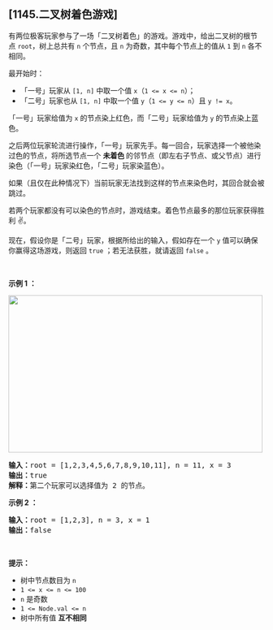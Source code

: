 ## [1145.二叉树着色游戏]
<p>有两位极客玩家参与了一场「二叉树着色」的游戏。游戏中，给出二叉树的根节点&nbsp;<code>root</code>，树上总共有 <code>n</code> 个节点，且 <code>n</code> 为奇数，其中每个节点上的值从&nbsp;<code>1</code> 到&nbsp;<code>n</code>&nbsp;各不相同。</p>

<p>最开始时：</p>

<ul>
	<li>「一号」玩家从 <code>[1, n]</code>&nbsp;中取一个值&nbsp;<code>x</code>（<code>1 &lt;= x &lt;= n</code>）；</li>
	<li>「二号」玩家也从&nbsp;<code>[1, n]</code>&nbsp;中取一个值&nbsp;<code>y</code>（<code>1 &lt;= y &lt;= n</code>）且&nbsp;<code>y != x</code>。</li>
</ul>

<p>「一号」玩家给值为&nbsp;<code>x</code>&nbsp;的节点染上红色，而「二号」玩家给值为&nbsp;<code>y</code>&nbsp;的节点染上蓝色。</p>

<p>之后两位玩家轮流进行操作，「一号」玩家先手。每一回合，玩家选择一个被他染过色的节点，将所选节点一个 <strong>未着色 </strong>的邻节点（即左右子节点、或父节点）进行染色（「一号」玩家染红色，「二号」玩家染蓝色）。</p>

<p>如果（且仅在此种情况下）当前玩家无法找到这样的节点来染色时，其回合就会被跳过。</p>

<p>若两个玩家都没有可以染色的节点时，游戏结束。着色节点最多的那位玩家获得胜利 ✌️。</p>

<p>现在，假设你是「二号」玩家，根据所给出的输入，假如存在一个&nbsp;<code>y</code>&nbsp;值可以确保你赢得这场游戏，则返回&nbsp;<code>true</code> ；若无法获胜，就请返回 <code>false</code> 。</p>
&nbsp;

<p><strong class="example">示例 1 ：</strong></p>
<img alt="" src="https://assets.leetcode.com/uploads/2019/08/01/1480-binary-tree-coloring-game.png" style="width: 500px; height: 310px;" />
<pre>
<strong>输入：</strong>root = [1,2,3,4,5,6,7,8,9,10,11], n = 11, x = 3
<strong>输出：</strong>true
<strong>解释：</strong>第二个玩家可以选择值为 2 的节点。</pre>

<p><strong class="example">示例 2 ：</strong></p>

<pre>
<strong>输入：</strong>root = [1,2,3], n = 3, x = 1
<strong>输出：</strong>false
</pre>

<p>&nbsp;</p>

<p><strong>提示：</strong></p>

<ul>
	<li>树中节点数目为 <code>n</code></li>
	<li><code>1 &lt;= x &lt;= n &lt;= 100</code></li>
	<li><code>n</code> 是奇数</li>
	<li><code>1 &lt;= Node.val &lt;= n</code></li>
	<li>树中所有值 <strong>互不相同</strong></li>
</ul>
